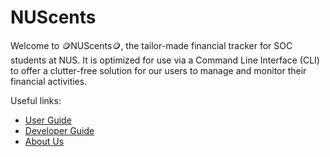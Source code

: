 # NUScents

Welcome to 🪙NUScents🪙, the tailor-made financial tracker for SOC students at
NUS. It is optimized for use via a Command Line Interface (CLI) to offer a clutter-free
solution for our users to manage and monitor their financial activities.

Useful links:
* [User Guide](https://ay2324s1-cs2113-t18-4.github.io/tp/UserGuide.html)
* [Developer Guide](https://ay2324s1-cs2113-t18-4.github.io/tp/DeveloperGuide.html)
* [About Us](https://ay2324s1-cs2113-t18-4.github.io/tp/AboutUs.html)